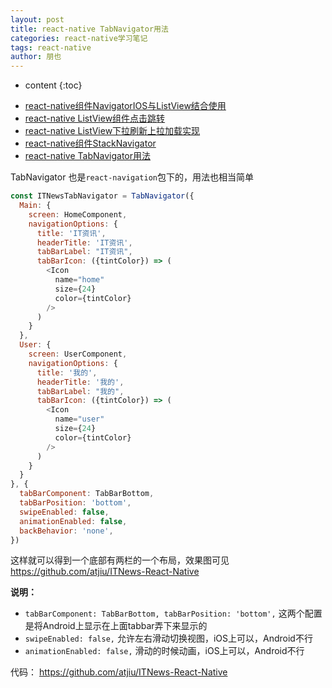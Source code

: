 ```yaml
---
layout: post
title: react-native TabNavigator用法
categories: react-native学习笔记
tags: react-native
author: 朋也
---
```


* content
{:toc}

- [react-native组件NavigatorIOS与ListView结合使用](https://atjiu.github.io/2017/08/02/react-native-navigatorios-listview/)
- [react-native ListView组件点击跳转](https://atjiu.github.io/2017/08/02/react-native-listview-forward/)
- [react-native ListView下拉刷新上拉加载实现](https://atjiu.github.io/2017/08/02/react-native-listview-refresh-loadmore/)
- [react-native组件StackNavigator](https://atjiu.github.io/2017/08/07/react-native-stacknavigator/)
- [react-native TabNavigator用法](https://atjiu.github.io/2017/09/06/react-native-tabnavigator/)

TabNavigator 也是`react-navigation`包下的，用法也相当简单





```js
const ITNewsTabNavigator = TabNavigator({
  Main: {
    screen: HomeComponent,
    navigationOptions: {
      title: 'IT资讯',
      headerTitle: 'IT资讯',
      tabBarLabel: "IT资讯",
      tabBarIcon: ({tintColor}) => (
        <Icon
          name="home"
          size={24}
          color={tintColor}
        />
      )
    }
  },
  User: {
    screen: UserComponent,
    navigationOptions: {
      title: '我的',
      headerTitle: '我的',
      tabBarLabel: "我的",
      tabBarIcon: ({tintColor}) => (
        <Icon
          name="user"
          size={24}
          color={tintColor}
        />
      )
    }
  }
}, {
  tabBarComponent: TabBarBottom,
  tabBarPosition: 'bottom',
  swipeEnabled: false,
  animationEnabled: false,
  backBehavior: 'none',
})
```

这样就可以得到一个底部有两栏的一个布局，效果图可见 https://github.com/atjiu/ITNews-React-Native

**说明：**

- `tabBarComponent: TabBarBottom, tabBarPosition: 'bottom',` 这两个配置是将Android上显示在上面tabbar弄下来显示的
- `swipeEnabled: false,` 允许左右滑动切换视图，iOS上可以，Android不行
- `animationEnabled: false,` 滑动的时候动画，iOS上可以，Android不行

代码： https://github.com/atjiu/ITNews-React-Native
